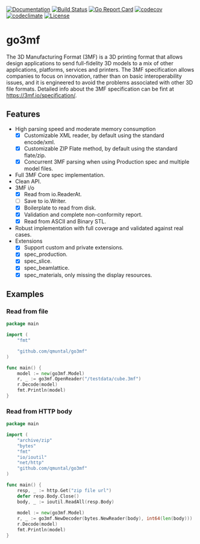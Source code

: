 [![Documentation](https://godoc.org/github.com/qmuntal/go3mf?status.svg)](https://godoc.org/github.com/qmuntal/go3mf)
[![Build Status](https://travis-ci.com/qmuntal/go3mf.svg?branch=master)](https://travis-ci.com/qmuntal/go3mf)
[![Go Report Card](https://goreportcard.com/badge/github.com/qmuntal/go3mf)](https://goreportcard.com/report/github.com/qmuntal/go3mf)
[![codecov](https://coveralls.io/repos/github/qmuntal/go3mf/badge.svg)](https://coveralls.io/github/qmuntal/go3mf?branch=master)
[![codeclimate](https://codeclimate.com/github/qmuntal/go3mf/badges/gpa.svg)](https://codeclimate.com/github/qmuntal/go3mf)
[![License](https://img.shields.io/badge/License-BSD%202--Clause-orange.svg)](https://opensource.org/licenses/BSD-2-Clause)

# go3mf
The 3D Manufacturing Format (3MF) is a 3D printing format that allows design applications to send full-fidelity 3D models to a mix of other applications, platforms, services and printers. The 3MF specification allows companies to focus on innovation, rather than on basic interoperability issues, and it is engineered to avoid the problems associated with other 3D file formats. Detailed info about the 3MF specification can be fint at https://3mf.io/specification/.

## Features
* High parsing speed and moderate memory consumption
  * [x] Customizable XML reader, by default using the standard encode/xml.
  * [x] Customizable ZIP Flate method, by default using the standard flate/zip.
  * [x] Concurrent 3MF parsing when using Production spec and multiple model files.
* Full 3MF Core spec implementation.
* Clean API.
* 3MF i/o
  * [x] Read from io.ReaderAt.
  * [ ] Save to io.Writer.
  * [x] Boilerplate to read from disk.
  * [x] Validation and complete non-conformity report.
  * [x] Read from ASCII and Binary STL.
* Robust implementation with full coverage and validated against real cases.
* Extensions
  * [x] Support custom and private extensions.
  * [x] spec_production.
  * [x] spec_slice.
  * [x] spec_beamlattice.
  * [x] spec_materials, only missing the display resources.

## Examples
### Read from file
```go
package main

import (
	"fmt"

	"github.com/qmuntal/go3mf"
)

func main() {
	model := new(go3mf.Model)
	r, _ := go3mf.OpenReader("/testdata/cube.3mf")
	r.Decode(model)
	fmt.Println(model)
}
```
### Read from HTTP body
```go
package main

import (
    "archive/zip"
    "bytes"
    "fmt"
    "io/ioutil"
    "net/http"
    "github.com/qmuntal/go3mf"
)

func main() {
    resp, _ := http.Get("zip file url")
    defer resp.Body.Close()
    body, _ := ioutil.ReadAll(resp.Body)
    
    model := new(go3mf.Model)
    r, _ := go3mf.NewDecoder(bytes.NewReader(body), int64(len(body)))
    r.Decode(model)
    fmt.Println(model)
}
```
